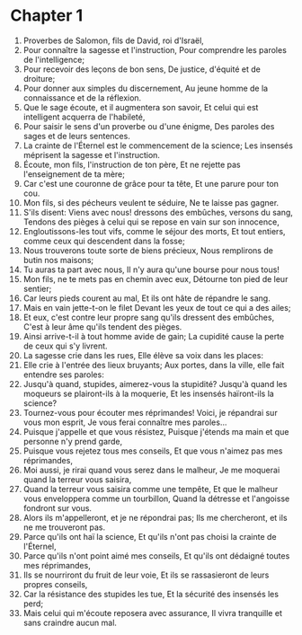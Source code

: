 # Chapter 1

1. Proverbes de Salomon, fils de David, roi d'Israël,
2. Pour connaître la sagesse et l'instruction, Pour comprendre les paroles de l'intelligence;
3. Pour recevoir des leçons de bon sens, De justice, d'équité et de droiture;
4. Pour donner aux simples du discernement, Au jeune homme de la connaissance et de la réflexion.
5. Que le sage écoute, et il augmentera son savoir, Et celui qui est intelligent acquerra de l'habileté,
6. Pour saisir le sens d'un proverbe ou d'une énigme, Des paroles des sages et de leurs sentences.
7. La crainte de l'Éternel est le commencement de la science; Les insensés méprisent la sagesse et l'instruction.
8. Écoute, mon fils, l'instruction de ton père, Et ne rejette pas l'enseignement de ta mère;
9. Car c'est une couronne de grâce pour ta tête, Et une parure pour ton cou.
10. Mon fils, si des pécheurs veulent te séduire, Ne te laisse pas gagner.
11. S'ils disent: Viens avec nous! dressons des embûches, versons du sang, Tendons des pièges à celui qui se repose en vain sur son innocence,
12. Engloutissons-les tout vifs, comme le séjour des morts, Et tout entiers, comme ceux qui descendent dans la fosse;
13. Nous trouverons toute sorte de biens précieux, Nous remplirons de butin nos maisons;
14. Tu auras ta part avec nous, Il n'y aura qu'une bourse pour nous tous!
15. Mon fils, ne te mets pas en chemin avec eux, Détourne ton pied de leur sentier;
16. Car leurs pieds courent au mal, Et ils ont hâte de répandre le sang.
17. Mais en vain jette-t-on le filet Devant les yeux de tout ce qui a des ailes;
18. Et eux, c'est contre leur propre sang qu'ils dressent des embûches, C'est à leur âme qu'ils tendent des pièges.
19. Ainsi arrive-t-il à tout homme avide de gain; La cupidité cause la perte de ceux qui s'y livrent.
20. La sagesse crie dans les rues, Elle élève sa voix dans les places:
21. Elle crie à l'entrée des lieux bruyants; Aux portes, dans la ville, elle fait entendre ses paroles:
22. Jusqu'à quand, stupides, aimerez-vous la stupidité? Jusqu'à quand les moqueurs se plairont-ils à la moquerie, Et les insensés haïront-ils la science?
23. Tournez-vous pour écouter mes réprimandes! Voici, je répandrai sur vous mon esprit, Je vous ferai connaître mes paroles...
24. Puisque j'appelle et que vous résistez, Puisque j'étends ma main et que personne n'y prend garde,
25. Puisque vous rejetez tous mes conseils, Et que vous n'aimez pas mes réprimandes,
26. Moi aussi, je rirai quand vous serez dans le malheur, Je me moquerai quand la terreur vous saisira,
27. Quand la terreur vous saisira comme une tempête, Et que le malheur vous enveloppera comme un tourbillon, Quand la détresse et l'angoisse fondront sur vous.
28. Alors ils m'appelleront, et je ne répondrai pas; Ils me chercheront, et ils ne me trouveront pas.
29. Parce qu'ils ont haï la science, Et qu'ils n'ont pas choisi la crainte de l'Éternel,
30. Parce qu'ils n'ont point aimé mes conseils, Et qu'ils ont dédaigné toutes mes réprimandes,
31. Ils se nourriront du fruit de leur voie, Et ils se rassasieront de leurs propres conseils,
32. Car la résistance des stupides les tue, Et la sécurité des insensés les perd;
33. Mais celui qui m'écoute reposera avec assurance, Il vivra tranquille et sans craindre aucun mal.

